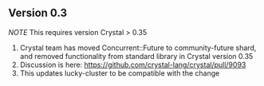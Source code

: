 ## Version 0.3

_NOTE_ This requires version Crystal > 0.35

1. Crystal team has moved Concurrent::Future to community-future shard, and removed functionality from standard library in Crystal version 0.35
2. Discussion is here: https://github.com/crystal-lang/crystal/pull/9093
3. This updates lucky-cluster to be compatible with the change
